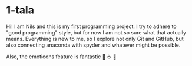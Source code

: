 # 1-tala
Hi! I am Nils and this is my first programming project.
I try to adhere to "good programming" style, but for now I am not so sure what that actually means.
Everything is new to me, so I explore not only Git and GitHub, but also connecting anaconda with spyder and whatever might be possible.

Also, the emoticons feature is fantastic :tea: :coffee: :tea:
